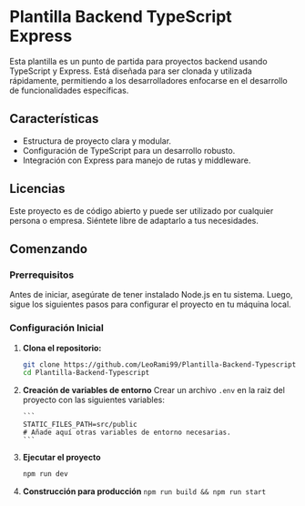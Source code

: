 # Plantilla Backend TypeScript Express

Esta plantilla es un punto de partida para proyectos backend usando TypeScript y Express. Está diseñada para ser clonada y utilizada rápidamente, permitiendo a los desarrolladores enfocarse en el desarrollo de funcionalidades específicas.

## Características

-   Estructura de proyecto clara y modular.
-   Configuración de TypeScript para un desarrollo robusto.
-   Integración con Express para manejo de rutas y middleware.

## Licencias

Este proyecto es de código abierto y puede ser utilizado por cualquier persona o empresa. Siéntete libre de adaptarlo a tus necesidades.

## Comenzando

### Prerrequisitos

Antes de iniciar, asegúrate de tener instalado Node.js en tu sistema. Luego, sigue los siguientes pasos para configurar el proyecto en tu máquina local.

### Configuración Inicial

1.  **Clona el repositorio:**

    ```bash
    git clone https://github.com/LeoRami99/Plantilla-Backend-Typescript.git
    cd Plantilla-Backend-Typescript
    ```

2.  **Creación de variables de entorno**
    Crear un archivo `.env` en la raiz del proyecto con las siguientes variables:

        ```
        STATIC_FILES_PATH=src/public
        # Añade aquí otras variables de entorno necesarias.
        ```

3.  **Ejecutar el proyecto**

    ```bash
    npm run dev
    ```

4.  **Construcción para producción**
    `npm run build &&
npm run start
   `
